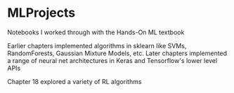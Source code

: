 # MLProjects
Notebooks I worked through with the Hands-On ML textbook

Earlier chapters implemented algorithms in sklearn like SVMs, RandomForests, Gaussian Mixture Models, etc.
Later chapters implemented a range of neural net architectures in Keras and Tensorflow's lower level APIs

Chapter 18 explored a variety of RL algorithms
